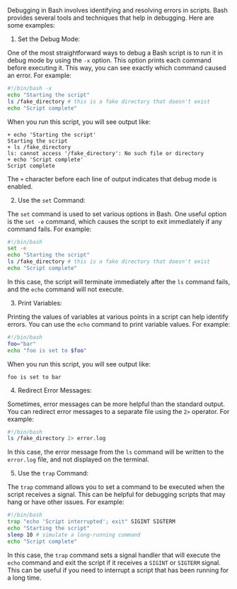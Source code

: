 

Debugging in Bash involves identifying and resolving errors in scripts. Bash provides several tools and techniques that help in debugging. Here are some examples:

1. Set the Debug Mode:

One of the most straightforward ways to debug a Bash script is to run it in debug mode by using the `-x` option. This option prints each command before executing it. This way, you can see exactly which command caused an error. For example:

```bash
#!/bin/bash -x
echo "Starting the script"
ls /fake_directory # this is a fake directory that doesn't exist
echo "Script complete"
```

When you run this script, you will see output like:

```
+ echo 'Starting the script'
Starting the script
+ ls /fake_directory
ls: cannot access '/fake_directory': No such file or directory
+ echo 'Script complete'
Script complete
```

The `+` character before each line of output indicates that debug mode is enabled.

2. Use the `set` Command:

The `set` command is used to set various options in Bash. One useful option is the `set -e` command, which causes the script to exit immediately if any command fails. For example:

```bash
#!/bin/bash
set -e
echo "Starting the script"
ls /fake_directory # this is a fake directory that doesn't exist
echo "Script complete"
```

In this case, the script will terminate immediately after the `ls` command fails, and the `echo` command will not execute.

3. Print Variables:

Printing the values of variables at various points in a script can help identify errors. You can use the `echo` command to print variable values. For example:

```bash
#!/bin/bash
foo="bar"
echo "foo is set to $foo"
```

When you run this script, you will see output like:

```
foo is set to bar
```

4. Redirect Error Messages:

Sometimes, error messages can be more helpful than the standard output. You can redirect error messages to a separate file using the `2>` operator. For example:

```bash
#!/bin/bash
ls /fake_directory 2> error.log
```

In this case, the error message from the `ls` command will be written to the `error.log` file, and not displayed on the terminal.

5. Use the `trap` Command:

The `trap` command allows you to set a command to be executed when the script receives a signal. This can be helpful for debugging scripts that may hang or have other issues. For example:

```bash
#!/bin/bash
trap "echo 'Script interrupted'; exit" SIGINT SIGTERM
echo "Starting the script"
sleep 10 # simulate a long-running command
echo "Script complete"
```

In this case, the `trap` command sets a signal handler that will execute the `echo` command and exit the script if it receives a `SIGINT` or `SIGTERM` signal. This can be useful if you need to interrupt a script that has been running for a long time.